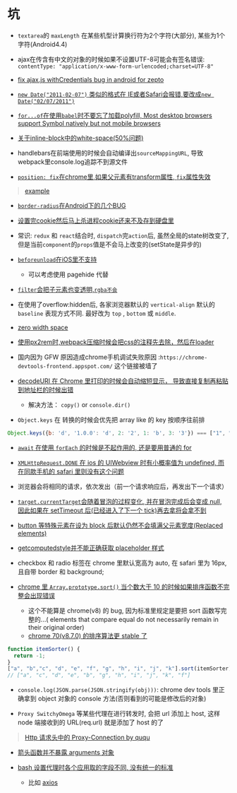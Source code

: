 # 坑

* `textarea`的 `maxLength` 在某些机型计算换行符为2个字符(大部分), 某些为1个字符(Android4.4)

* ajax在传含有中文的对象的时候如果不设置UTF-8可能会有签名错误: `contentType: "application/x-www-form-urlencoded;charset=UTF-8"`

* [fix ajax.js withCredentials bug in android for zepto](https://github.com/madrobby/zepto/pull/935)

* [`new Date("2011-02-07")` 类似的格式在 IE或者Safari会报错,要改成`new Date("02/07/2011")`](http://biostall.com/javascript-new-date-returning-nan-in-ie-or-invalid-date-in-safari)

* [`for...of`在使用`babel`时不要忘了加载polyfill, Most desktop browsers support Symbol natively but not mobile browsers](https://github.com/babel/babel/issues/1825)

* [关于inline-block中的white-space(50%问题)](https://css-tricks.com/fighting-the-space-between-inline-block-elements/)

* handlebars在前端使用的时候会自动编译出`sourceMappingURL`, 导致webpack里console.log追踪不到源文件

* [`position: fix`在chrome里,如果父元素有transform属性, `fix`属性失效](https://code.google.com/p/chromium/issues/detail?id=20574)

> [example](http://jsfiddle.net/rastrano/2PNFy/)

* [`border-radius`在Android下的几个BUG](http://www.css88.com/archives/5550)

* [设置完cookie然后马上杀进程cookie还来不及存到硬盘里](https://code.google.com/p/chromium/issues/detail?id=496564)

* 常识: `redux` 和 `react`结合时, `dispatch`完`action`后, 虽然全局的state树改变了, 但是当前`component`的`props`值是不会马上改变的(setState是异步的)

* [`beforeunload`在iOS里不支持](https://stackoverflow.com/questions/3239834/window-onbeforeunload-not-working-on-the-ipad)
  * 可以考虑使用 pagehide 代替

* [`filter`会把子元素也变透明,`rgba不会`](https://css-tricks.com/rgba-browser-support/)

* 在使用了overflow:hidden后, 各家浏览器默认的 `vertical-align` 默认的 `baseline` 表现方式不同. 最好改为 `top` , `bottom` 或 `middle`.

* [zero width space](https://www.google.com/search?{google:acceptedSuggestion}oq=%25E2%2580%258B&sourceid=chrome&ie=UTF-8&q=%25E2%2580%258B)

* [使用px2rem时,webpack压缩时候会把css的注释先去除，然后在loader](https://github.com/songsiqi/px2rem/issues/2)

* 国内因为 GFW 原因造成chrome手机调试失败原因 :`https://chrome-devtools-frontend.appspot.com/` 这个链接被墙了

* [decodeURI 在 Chrome 里打印的时候会自动缩短显示， 导致直接复制再粘贴到地址栏的时候出错](https://stackoverflow.com/questions/19184313/disable-url-shortening-formatting-in-chromes-console)
  * 解决方法： `copy()` or  `console.dir()`

* `Object.keys` 在 转换的时候会优先把 array like 的 key 按顺序往前排

```javascript
Object.keys({b: 'd', '1.0.0': 'd', 2: '2', 1: 'b', 3: '3'}) === ["1", "2", "3", "b", "1.0.0"]
```

* [`await` 在使用 `forEach` 的时候是不起作用的, 还是要用普通的 for](https://stackoverflow.com/questions/37576685/using-async-await-with-a-foreach-loop/37576787#37576787)

* [`XMLHttpRequest.DONE` 在 ios 的 UIWebview 时有小概率值为 undefined, 而在同款手机的 safari 里则没有这个问题](https://stackoverflow.com/questions/6898559/problem-with-xmlhttprequest-done-values)

* 浏览器会将相同的请求，依次发出（前一个请求响应后，再发出下一个请求）

* [`target.currentTarget`会随着冒泡的过程变化, 并在冒泡完成后会变成 null, 因此如果在 setTimeout 后(已经进入了下一个 tick)再去拿将会拿不到](https://stackoverflow.com/questions/39649156/event-currenttarget-ch]r-settimeout)

* [button 等特殊元素在设为 block 后默认仍然不会填满父元素宽度(Replaced elements)](https://stackoverflow.com/questions/27605390/why-doesnt-display-block-width-auto-stretch-a-button-to-fill-the-contai/27605483)

* [getcomputedstyle并不能正确获取 placeholder 样式](https://bugs.chromium.org/p/chromium/issues/detail?id=666204)

* checkbox 和 radio 标签在 chrome 里默认宽高为 auto, 在 safari 里为 16px, 且自带 border 和 background;

* [chrome 里 `Array.prototype.sort()` 当个数大于 10 的时候如果排序函数不完整会出现错误](https://stackoverflow.com/questions/23076776/sorting-an-array-of-more-than-10-objects-in-chrome)
  * 这个不能算是 chrome(v8) 的 bug, 因为标准里规定是要把 sort 函数写完整的...( elements that compare equal do not necessarily remain in their original order)
  * [chrome 70(v8.7.0) 的排序算法更 stable 了](https://twitter.com/mathias/status/1036626116654637057)

```javascript
function itemSorter() {
  return -1;
}
["a", "b","c", "d", "e", "f", "g", "h", "i", "j", "k"].sort(itemSorter)
// ["a", "c", "d", "e", "b", "g", "h", "i", "j", "k", "f"]
```

* `console.log(JSON.parse(JSON.stringify(obj)))`: chrome dev tools 里正确拿到 object 对象的 console 方法(否则看到的可能是修改后的对象)

* `Proxy SwitchyOmega` 等某些代理在进行转发时, 会把 url 添加上 host, 这样 node 端接收到的 URL(req.url) 就是添加了 host 的了

> [Http 请求头中的 Proxy-Connection by ququ](https://imququ.com/post/the-proxy-connection-header-in-http-request.html)

* [箭头函数并不暴露 arguments 对象](https://developer.mozilla.org/en-US/docs/Web/JavaScript/Reference/Functions/Arrow_functions#No_binding_of_arguments)

* [bash 设置代理时各个应用取的字段不同, 没有统一的标准](https://unix.stackexchange.com/questions/212894/whats-the-right-format-for-the-http-proxy-environment-variable-caps-or-no-ca)
  * 比如 [axios](https://github.com/axios/axios/pull/366)
